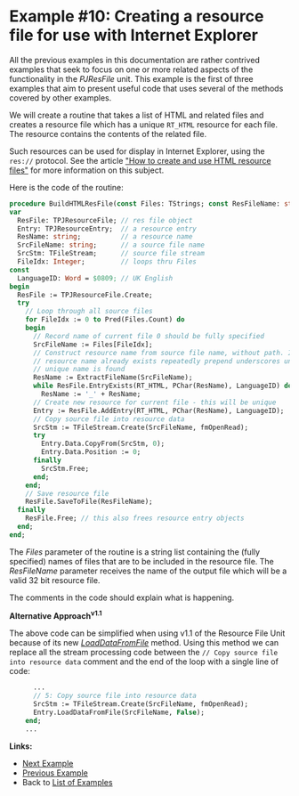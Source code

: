 # Example #10: Creating a resource file for use with Internet Explorer

All the previous examples in this documentation are rather contrived examples that seek to focus on one or more related aspects of the functionality in the _PJResFile_ unit. This example is the first of three examples that aim to present useful code that uses several of the methods covered by other examples.

We will create a routine that takes a list of HTML and related files and creates a resource file which has a unique `RT_HTML` resource for each file. The resource contains the contents of the related file.

Such resources can be used for display in Internet Explorer, using the `res://` protocol. See the article ["How to create and use HTML resource files"](https://delphidabbler.com/articles/article-10) for more information on this subject.

Here is the code of the routine:

```pascal
procedure BuildHTMLResFile(const Files: TStrings; const ResFileName: string);
var
  ResFile: TPJResourceFile; // res file object
  Entry: TPJResourceEntry;  // a resource entry
  ResName: string;          // a resource name
  SrcFileName: string;      // a source file name
  SrcStm: TFileStream;      // source file stream
  FileIdx: Integer;         // loops thru Files
const
  LanguageID: Word = $0809; // UK English
begin
  ResFile := TPJResourceFile.Create;
  try
    // Loop through all source files
    for FileIdx := 0 to Pred(Files.Count) do
    begin
      // Record name of current file 0 should be fully specified
      SrcFileName := Files[FileIdx];
      // Construct resource name from source file name, without path. If the
      // resource name already exists repeatedly prepend underscores until a
      // unique name is found
      ResName := ExtractFileName(SrcFileName);
      while ResFile.EntryExists(RT_HTML, PChar(ResName), LanguageID) do
        ResName := '_' + ResName;
      // Create new resource for current file - this will be unique
      Entry := ResFile.AddEntry(RT_HTML, PChar(ResName), LanguageID);
      // Copy source file into resource data
      SrcStm := TFileStream.Create(SrcFileName, fmOpenRead);
      try
        Entry.Data.CopyFrom(SrcStm, 0);
        Entry.Data.Position := 0;
      finally
        SrcStm.Free;
      end;
    end;
    // Save resource file
    ResFile.SaveToFile(ResFileName);
  finally
    ResFile.Free; // this also frees resource entry objects
  end;
end;
```

The _Files_ parameter of the routine is a string list containing the (fully specified) names of files that are to be included in the resource file. The _ResFileName_ parameter receives the name of the output file which will be a valid 32 bit resource file.

The comments in the code should explain what is happening.

**Alternative Approach<sup>v1.1</sup>**

The above code can be simplified when using v1.1 of the Resource File Unit because of its new _[LoadDataFromFile](../API/TPJResourceEntry-LoadDataFromFile.md)_ method. Using this method we can replace all the stream processing code between the `// Copy source file into resource data` comment and the end of the loop with a single line of code:

```pascal
      ...
      // 5: Copy source file into resource data
      SrcStm := TFileStream.Create(SrcFileName, fmOpenRead);
      Entry.LoadDataFromFile(SrcFileName, False);
    end;
    ...
```

**Links:**

  * [Next Example](./Example11.md)
  * [Previous Example](./Example9.md)
  * Back to [List of Examples](../Examples.md)